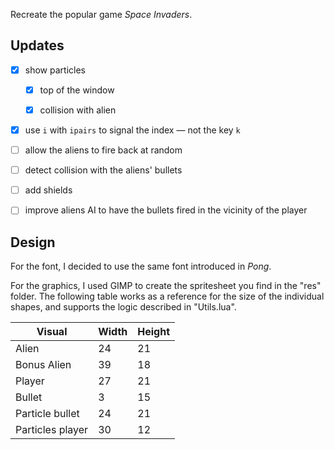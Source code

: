 Recreate the popular game _Space Invaders_.

## Updates

- [x] show particles

  - [x] top of the window

  - [x] collision with alien

- [x] use `i` with `ipairs` to signal the index — not the key `k`

- [ ] allow the aliens to fire back at random

- [ ] detect collision with the aliens' bullets

- [ ] add shields

- [ ] improve aliens AI to have the bullets fired in the vicinity of the player

## Design

For the font, I decided to use the same font introduced in _Pong_.

For the graphics, I used GIMP to create the spritesheet you find in the "res" folder. The following table works as a reference for the size of the individual shapes, and supports the logic described in "Utils.lua".

| Visual           | Width | Height |
| ---------------- | ----- | ------ |
| Alien            | 24    | 21     |
| Bonus Alien      | 39    | 18     |
| Player           | 27    | 21     |
| Bullet           | 3     | 15     |
| Particle bullet  | 24    | 21     |
| Particles player | 30    | 12     |
